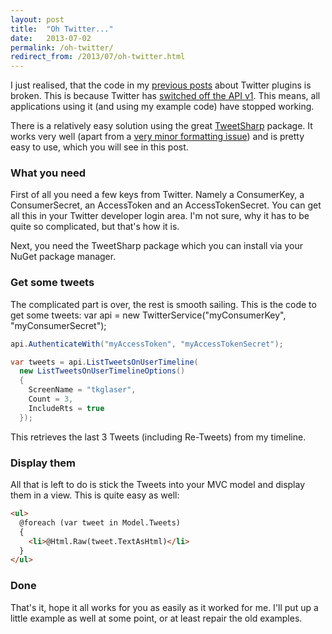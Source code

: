 ```yaml
---
layout: post
title:  "Oh Twitter..."
date:   2013-07-02
permalink: /oh-twitter/
redirect_from: /2013/07/oh-twitter.html
---
```

I just realised, that the code in my 
[previous posts](http://www.tkglaser.net/2012/12/a-simple-twitter-feed-in-mvc-4-using.html) 
about Twitter plugins is broken.
This is because Twitter has 
[switched off the API v1](https://dev.twitter.com/blog/api-v1-retirement-final-dates). 
This means, all applications using it (and using my example code) have stopped working.
<!--more-->

There is a relatively easy solution using the great 
[TweetSharp](https://github.com/danielcrenna/tweetsharp) package. 
It works very well (apart from a 
[very minor formatting issue](https://github.com/danielcrenna/tweetsharp/issues/125)) 
and is pretty easy to use, which you will see in this post.

### What you need
First of all you need a few keys from Twitter. Namely a ConsumerKey, a ConsumerSecret, an AccessToken and an AccessTokenSecret. You can get all this in your Twitter developer login area. I'm not sure, why it has to be quite so complicated, but that's how it is.

Next, you need the TweetSharp package which you can install via your NuGet package manager.

### Get some tweets
The complicated part is over, the rest is smooth sailing. This is the code to get some tweets:
var api = new TwitterService("myConsumerKey", "myConsumerSecret");
```csharp
api.AuthenticateWith("myAccessToken", "myAccessTokenSecret");

var tweets = api.ListTweetsOnUserTimeline(
  new ListTweetsOnUserTimelineOptions()
  {
    ScreenName = "tkglaser",
    Count = 3,
    IncludeRts = true
  });
```
This retrieves the last 3 Tweets (including Re-Tweets) from my timeline.
### Display them
All that is left to do is stick the Tweets into your MVC model and display them in a view. This is quite easy as well:
```html
<ul>
  @foreach (var tweet in Model.Tweets)
  {
    <li>@Html.Raw(tweet.TextAsHtml)</li>
  }
</ul>
```
### Done
That's it, hope it all works for you as easily as it worked for me. I'll put up a little example as well at some point, or at least repair the old examples.
